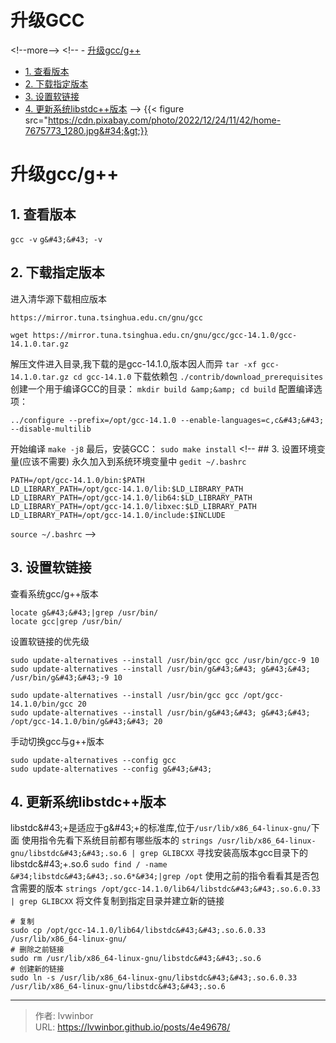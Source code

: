 # 升级GCC


&lt;!--more--&gt;
&lt;!-- - [升级gcc/g&#43;&#43;](#升级gccg)
  - [1. 查看版本](#1-查看版本)
  - [2. 下载指定版本](#2-下载指定版本)
  - [3. 设置软链接](#3-设置软链接)
  - [4. 更新系统libstdc&#43;&#43;版本](#4-更新系统libstdc版本) --&gt;
{{&lt; figure src=&#34;https://cdn.pixabay.com/photo/2022/12/24/11/42/home-7675773_1280.jpg&#34;&gt;}}
# 升级gcc/g&#43;&#43;
## 1. 查看版本
`` gcc -v ``
`` g&#43;&#43; -v ``
## 2. 下载指定版本
进入清华源下载相应版本
``` 
https://mirror.tuna.tsinghua.edu.cn/gnu/gcc

wget https://mirror.tuna.tsinghua.edu.cn/gnu/gcc/gcc-14.1.0/gcc-14.1.0.tar.gz
```
解压文件进入目录,我下载的是gcc-14.1.0,版本因人而异
`` tar -xf gcc-14.1.0.tar.gz cd gcc-14.1.0 ``
下载依赖包
``./contrib/download_prerequisites``
创建一个用于编译GCC的目录：
``mkdir build &amp;&amp; cd build``
配置编译选项：
```
../configure --prefix=/opt/gcc-14.1.0 --enable-languages=c,c&#43;&#43; --disable-multilib
```
开始编译
``make -j8``
最后，安装GCC：
``sudo make install``
&lt;!-- ## 3. 设置环境变量(应该不需要)
永久加入到系统环境变量中
``gedit ~/.bashrc``
```
PATH=/opt/gcc-14.1.0/bin:$PATH
LD_LIBRARY_PATH=/opt/gcc-14.1.0/lib:$LD_LIBRARY_PATH
LD_LIBRARY_PATH=/opt/gcc-14.1.0/lib64:$LD_LIBRARY_PATH
LD_LIBRARY_PATH=/opt/gcc-14.1.0/libxec:$LD_LIBRARY_PATH
LD_LIBRARY_PATH=/opt/gcc-14.1.0/include:$INCLUDE
```
``source ~/.bashrc`` --&gt;
## 3. 设置软链接
查看系统gcc/g&#43;&#43;版本
```
locate g&#43;&#43;|grep /usr/bin/
locate gcc|grep /usr/bin/ 
```
设置软链接的优先级
```
sudo update-alternatives --install /usr/bin/gcc gcc /usr/bin/gcc-9 10
sudo update-alternatives --install /usr/bin/g&#43;&#43; g&#43;&#43; /usr/bin/g&#43;&#43;-9 10

sudo update-alternatives --install /usr/bin/gcc gcc /opt/gcc-14.1.0/bin/gcc 20
sudo update-alternatives --install /usr/bin/g&#43;&#43; g&#43;&#43; /opt/gcc-14.1.0/bin/g&#43;&#43; 20
```
手动切换gcc与g&#43;&#43;版本
```
sudo update-alternatives --config gcc
sudo update-alternatives --config g&#43;&#43;
```
## 4. 更新系统libstdc&#43;&#43;版本
libstdc\&#43;&#43;是适应于g\&#43;&#43;的标准库,位于`/usr/lib/x86_64-linux-gnu/`下面
使用指令先看下系统目前都有哪些版本的
``
strings /usr/lib/x86_64-linux-gnu/libstdc&#43;&#43;.so.6 | grep GLIBCXX
``
寻找安装高版本gcc目录下的libstdc\&#43;&#43;.so.6
``sudo find / -name &#34;libstdc&#43;&#43;.so.6*&#34;|grep /opt``
使用之前的指令看看其是否包含需要的版本
``strings /opt/gcc-14.1.0/lib64/libstdc&#43;&#43;.so.6.0.33 | grep GLIBCXX``
将文件复制到指定目录并建立新的链接
```
# 复制
sudo cp /opt/gcc-14.1.0/lib64/libstdc&#43;&#43;.so.6.0.33 /usr/lib/x86_64-linux-gnu/
# 删除之前链接
sudo rm /usr/lib/x86_64-linux-gnu/libstdc&#43;&#43;.so.6
# 创建新的链接
sudo ln -s /usr/lib/x86_64-linux-gnu/libstdc&#43;&#43;.so.6.0.33 /usr/lib/x86_64-linux-gnu/libstdc&#43;&#43;.so.6
```

---

> 作者: lvwinbor  
> URL: https://lvwinbor.github.io/posts/4e49678/  

